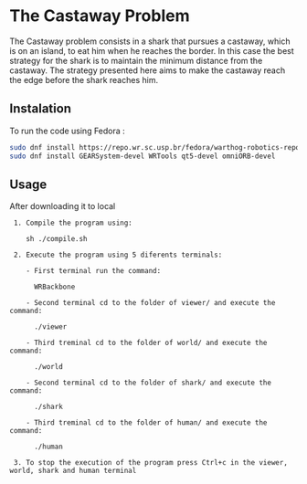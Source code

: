 # The Castaway Problem

The  Castaway  problem  consists  in  a  shark  that  pursues  a  castaway,  which  is on  an  island,  to  eat  him  when  he  reaches  the  border.  In  this  case  the  best strategy for the shark is to maintain the minimum distance from the castaway. The strategy presented here aims to make the castaway reach the edge before the shark reaches him.

## Instalation
To run the code using Fedora :
```bash
sudo dnf install https://repo.wr.sc.usp.br/fedora/warthog-robotics-repository-$(rpm -E %fedora).noarch.rpm
sudo dnf install GEARSystem-devel WRTools qt5-devel omniORB-devel
```

## Usage
After downloading it to local

     1. Compile the program using:
	 
        sh ./compile.sh
		 
     2. Execute the program using 5 diferents terminals:
	 
        - First terminal run the command:
		 
          WRBackbone
		
        - Second terminal cd to the folder of viewer/ and execute the command:
		 
          ./viewer
		   
        - Third treminal cd to the folder of world/ and execute the command:
		 
          ./world
		   
        - Second terminal cd to the folder of shark/ and execute the command:
		 
          ./shark
		
        - Third treminal cd to the folder of human/ and execute the command:
		 
          ./human
		
     3. To stop the execution of the program press Ctrl+c in the viewer, world, shark and human terminal
	 
    
